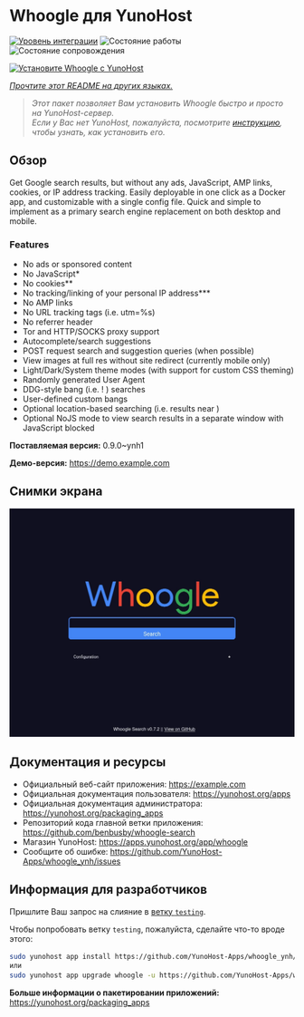 <!--
Важно: этот README был автоматически сгенерирован <https://github.com/YunoHost/apps/tree/master/tools/readme_generator>
Он НЕ ДОЛЖЕН редактироваться вручную.
-->

# Whoogle для YunoHost

[![Уровень интеграции](https://dash.yunohost.org/integration/whoogle.svg)](https://ci-apps.yunohost.org/ci/apps/whoogle/) ![Состояние работы](https://ci-apps.yunohost.org/ci/badges/whoogle.status.svg) ![Состояние сопровождения](https://ci-apps.yunohost.org/ci/badges/whoogle.maintain.svg)

[![Установите Whoogle с YunoHost](https://install-app.yunohost.org/install-with-yunohost.svg)](https://install-app.yunohost.org/?app=whoogle)

*[Прочтите этот README на других языках.](./ALL_README.md)*

> *Этот пакет позволяет Вам установить Whoogle быстро и просто на YunoHost-сервер.*  
> *Если у Вас нет YunoHost, пожалуйста, посмотрите [инструкцию](https://yunohost.org/install), чтобы узнать, как установить его.*

## Обзор

Get Google search results, but without any ads, JavaScript, AMP links, cookies, or IP address tracking. Easily deployable in one click as a Docker app, and customizable with a single config file. Quick and simple to implement as a primary search engine replacement on both desktop and mobile.

### Features

- No ads or sponsored content
- No JavaScript*
- No cookies**
- No tracking/linking of your personal IP address***
- No AMP links
- No URL tracking tags (i.e. utm=%s)
- No referrer header
- Tor and HTTP/SOCKS proxy support
- Autocomplete/search suggestions
- POST request search and suggestion queries (when possible)
- View images at full res without site redirect (currently mobile only)
- Light/Dark/System theme modes (with support for custom CSS theming)
- Randomly generated User Agent
- DDG-style bang (i.e. !<tag> <query>) searches
- User-defined custom bangs
- Optional location-based searching (i.e. results near <city>)
- Optional NoJS mode to view search results in a separate window with JavaScript blocked


**Поставляемая версия:** 0.9.0~ynh1

**Демо-версия:** <https://demo.example.com>

## Снимки экрана

![Снимок экрана Whoogle](./doc/screenshots/screenshot.png)

## Документация и ресурсы

- Официальный веб-сайт приложения: <https://example.com>
- Официальная документация пользователя: <https://yunohost.org/apps>
- Официальная документация администратора: <https://yunohost.org/packaging_apps>
- Репозиторий кода главной ветки приложения: <https://github.com/benbusby/whoogle-search>
- Магазин YunoHost: <https://apps.yunohost.org/app/whoogle>
- Сообщите об ошибке: <https://github.com/YunoHost-Apps/whoogle_ynh/issues>

## Информация для разработчиков

Пришлите Ваш запрос на слияние в [ветку `testing`](https://github.com/YunoHost-Apps/whoogle_ynh/tree/testing).

Чтобы попробовать ветку `testing`, пожалуйста, сделайте что-то вроде этого:

```bash
sudo yunohost app install https://github.com/YunoHost-Apps/whoogle_ynh/tree/testing --debug
или
sudo yunohost app upgrade whoogle -u https://github.com/YunoHost-Apps/whoogle_ynh/tree/testing --debug
```

**Больше информации о пакетировании приложений:** <https://yunohost.org/packaging_apps>
